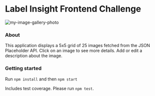 # Label Insight Frontend Challenge 
![my-image-gallery-photo](https://user-images.githubusercontent.com/38973991/147674739-b214b0e1-a0ee-4342-bb16-20dccf5c9be5.png)

### About
This application displays a 5x5 grid of 25 images fetched from the JSON Placeholder API. Click on an image to see more details. Add or edit a description about the image.

### Getting started
Run `npm install` and then `npm start`

Includes test coverage. Please run `npm test`.
